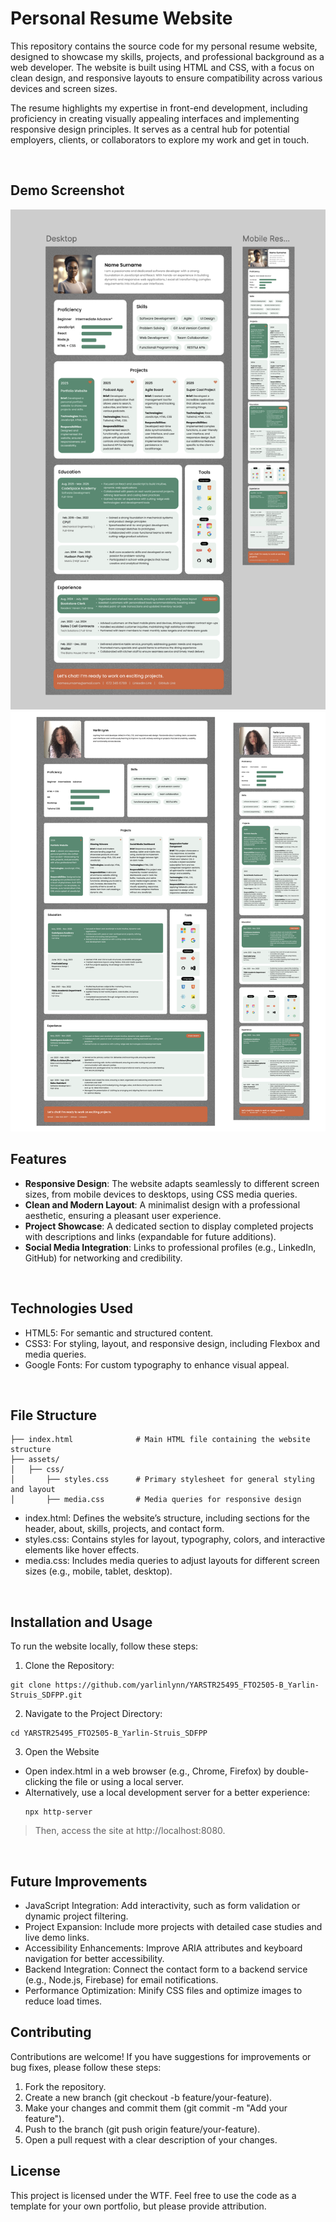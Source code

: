 # Personal Resume Website
This repository contains the source code for my personal resume website, designed to showcase my skills, projects, and professional background as a web developer. The website is built using HTML and CSS, with a focus on clean design, and responsive layouts to ensure compatibility across various devices and screen sizes.

The resume highlights my expertise in front-end development, including proficiency in creating visually appealing interfaces and implementing responsive design principles. It serves as a central hub for potential employers, clients, or collaborators to explore my work and get in touch.

<br/>

## Demo Screenshot
![Figma Design](<assets/images/Portfolio Piece Design.png>) ![Website](<assets/images/Website Demo Screenshot.PNG>)

## Features
- **Responsive Design**: The website adapts seamlessly to different screen sizes, from mobile devices to desktops, using CSS media queries.
- **Clean and Modern Layout**: A minimalist design with a professional aesthetic, ensuring a pleasant user experience.
- **Project Showcase**: A dedicated section to display completed projects with descriptions and links (expandable for future additions).
- **Social Media Integration**: Links to professional profiles (e.g., LinkedIn, GitHub) for networking and credibility.

<br/>

## Technologies Used
- HTML5: For semantic and structured content.
- CSS3: For styling, layout, and responsive design, including Flexbox and media queries.
- Google Fonts: For custom typography to enhance visual appeal.

<br/>

## File Structure
```
├── index.html              # Main HTML file containing the website structure
├── assets/
│   ├── css/
│       ├── styles.css      # Primary stylesheet for general styling and layout
│       ├── media.css       # Media queries for responsive design
```
- index.html: Defines the website’s structure, including sections for the header, about, skills, projects, and contact form.
- styles.css: Contains styles for layout, typography, colors, and interactive elements like hover effects.
- media.css: Includes media queries to adjust layouts for different screen sizes (e.g., mobile, tablet, desktop).

<br/>

## Installation and Usage
To run the website locally, follow these steps:

1. Clone the Repository:
```
git clone https://github.com/yarlinlynn/YARSTR25495_FTO2505-B_Yarlin-Struis_SDFPP.git
```
2. Navigate to the Project Directory:
```
cd YARSTR25495_FTO2505-B_Yarlin-Struis_SDFPP
```

3. Open the Website
- Open index.html in a web browser (e.g., Chrome, Firefox) by double-clicking the file or using a local server.
- Alternatively, use a local development server for a better experience:
  ```
  npx http-server
  ```
>  Then, access the site at http://localhost:8080.

<br/>

## Future Improvements
- JavaScript Integration: Add interactivity, such as form validation or dynamic project filtering.
- Project Expansion: Include more projects with detailed case studies and live demo links.
- Accessibility Enhancements: Improve ARIA attributes and keyboard navigation for better accessibility.
- Backend Integration: Connect the contact form to a backend service (e.g., Node.js, Firebase) for email notifications.
- Performance Optimization: Minify CSS files and optimize images to reduce load times.

## Contributing
Contributions are welcome! If you have suggestions for improvements or bug fixes, please follow these steps:

1. Fork the repository.
2. Create a new branch (git checkout -b feature/your-feature).
3. Make your changes and commit them (git commit -m "Add your feature").
4. Push to the branch (git push origin feature/your-feature).
5. Open a pull request with a clear description of your changes.

## License
This project is licensed under the WTF. Feel free to use the code as a template for your own portfolio, but please provide attribution.
  


